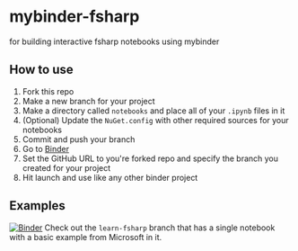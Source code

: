 # mybinder-fsharp

for building interactive fsharp notebooks using mybinder  

## How to use 

1. Fork this repo
2. Make a new branch for your project 
3. Make a directory called `notebooks` and place all of your `.ipynb` files in it
4. (Optional) Update the `NuGet.config` with other required sources for your notebooks 
5. Commit and push your branch
6. Go to [Binder](https://mybinder.org/)
7. Set the GitHub URL to you're forked repo and specify the branch you created for your project
8. Hit launch and use like any other binder project

## Examples 
[![Binder](https://mybinder.org/badge_logo.svg)](https://mybinder.org/v2/gh/dselvan/mybinder-fsharp/learn-fsharp) Check out the `learn-fsharp` branch that has a single notebook with a basic example from Microsoft in it. 
